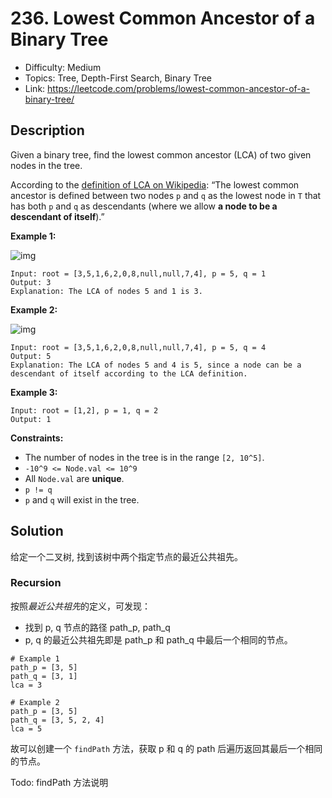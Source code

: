 # 236. Lowest Common Ancestor of a Binary Tree

- Difficulty: Medium
- Topics: Tree, Depth-First Search, Binary Tree
- Link: https://leetcode.com/problems/lowest-common-ancestor-of-a-binary-tree/

## Description

Given a binary tree, find the lowest common ancestor (LCA) of two given nodes in the tree.

According to the [definition of LCA on Wikipedia](https://en.wikipedia.org/wiki/Lowest_common_ancestor): “The lowest common ancestor is defined between two nodes `p` and `q` as the lowest node in `T` that has both `p` and `q` as descendants (where we allow **a node to be a descendant of itself**).”

**Example 1:**

![img](https://assets.leetcode.com/uploads/2018/12/14/binarytree.png)

```
Input: root = [3,5,1,6,2,0,8,null,null,7,4], p = 5, q = 1
Output: 3
Explanation: The LCA of nodes 5 and 1 is 3.
```

**Example 2:**

![img](https://assets.leetcode.com/uploads/2018/12/14/binarytree.png)

```
Input: root = [3,5,1,6,2,0,8,null,null,7,4], p = 5, q = 4
Output: 5
Explanation: The LCA of nodes 5 and 4 is 5, since a node can be a descendant of itself according to the LCA definition.
```

**Example 3:**

```
Input: root = [1,2], p = 1, q = 2
Output: 1
```

**Constraints:**

- The number of nodes in the tree is in the range `[2, 10^5]`.
- `-10^9 <= Node.val <= 10^9`
- All `Node.val` are **unique**.
- `p != q`
- `p` and `q` will exist in the tree.

## Solution

给定一个二叉树, 找到该树中两个指定节点的最近公共祖先。

### Recursion

按照*最近公共祖先*的定义，可发现：

- 找到 p, q 节点的路径 path_p, path_q
- p, q 的最近公共祖先即是 path_p 和 path_q 中最后一个相同的节点。

```shell
# Example 1
path_p = [3, 5]
path_q = [3, 1]
lca = 3

# Example 2
path_p = [3, 5]
path_q = [3, 5, 2, 4]
lca = 5
```

故可以创建一个 `findPath` 方法，获取 p 和 q 的 path 后遍历返回其最后一个相同的节点。

Todo: findPath 方法说明
